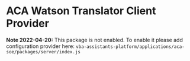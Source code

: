 # ACA Watson Translator Client Provider

**Note 2022-04-20:** 
This package is not enabled. To enable it please add configuration provider here: `vba-assistants-platform/applications/aca-soe/packages/server/index.js`
